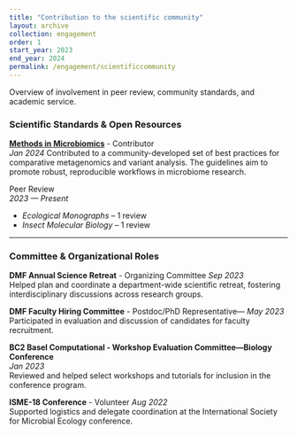 ```yaml
---
title: "Contribution to the scientific community"
layout: archive
collection: engagement
order: 1
start_year: 2023
end_year: 2024
permalink: /engagement/scientificcommunity
---
```



Overview of involvement in peer review, community standards, and academic service.

### Scientific Standards & Open Resources

**[Methods in Microbiomics](https://methods-in-microbiomics.readthedocs.io/en/latest/comparative_genomics/SNVs_metagenomics.html)** - Contributor \
*Jan 2024*
Contributed to a community-developed set of best practices for comparative metagenomics and variant analysis. The guidelines aim to promote robust, reproducible workflows in microbiome research.


Peer Review  
*2023 — Present*  
- *Ecological Monographs* – 1 review  
- *Insect Molecular Biology* – 1 review  

---

### Committee & Organizational Roles  

**DMF Annual Science Retreat** - Organizing Committee
*Sep 2023*  
Helped plan and coordinate a department-wide scientific retreat, fostering interdisciplinary discussions across research groups.

**DMF Faculty Hiring Committee** - Postdoc/PhD Representative—
*May 2023*  
Participated in evaluation and discussion of candidates for faculty recruitment.

**BC2 Basel Computational - Workshop Evaluation Committee—Biology Conference**  
*Jan 2023*  
Reviewed and helped select workshops and tutorials for inclusion in the conference program.

**ISME-18 Conference** - Volunteer 
*Aug 2022*  
Supported logistics and delegate coordination at the International Society for Microbial Ecology conference.